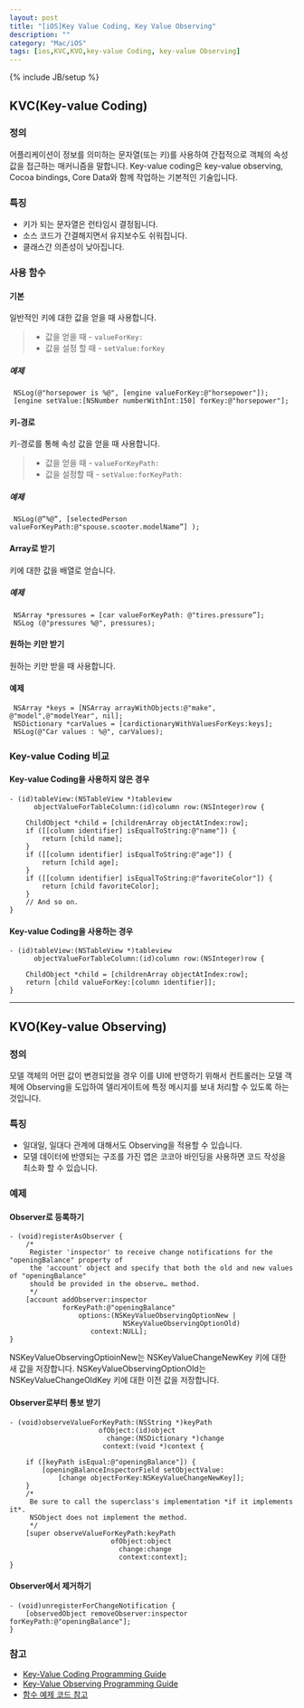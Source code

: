 ```yaml
---
layout: post
title: "[iOS]Key Value Coding, Key Value Observing"
description: ""
category: "Mac/iOS"
tags: [ios,KVC,KVO,key-value Coding, key-value Observing]
---
```

{% include JB/setup %}


## KVC(Key-value Coding)

### 정의

어플리케이션이 정보를 의미하는 문자열(또는 키)를 사용하여 간접적으로 객체의 속성값을 접근하는 매커니즘을 말합니다.
Key-value coding은 key-value observing, Cocoa bindings, Core Data와 함께 작업하는 기본적인 기술입니다.

### 특징

- 키가 되는 문자열은 런타임시 결정됩니다.
- 소스 코드가 간결해지면서 유지보수도 쉬워집니다.
- 클래스간 의존성이 낮아집니다.

### 사용 함수

#### 기본

일반적인 키에 대한 값을 얻을 때 사용합니다.
> - 값을 얻을 때 - `valueForKey:`
> - 값을 설정 할 때 - `setValue:forKey`

##### 예제

     NSLog(@"horsepower is %@", [engine valueForKey:@"horsepower"]);
     [engine setValue:[NSNumber numberWithInt:150] forKey:@"horsepower"];


#### 키-경로

키-경로를 통해 속성 값을 얻을 때 사용합니다.
> - 값을 얻을 때 - `valueForKeyPath:`
> - 값을 설정할 때 - `setValue:forKeyPath:`

##### 예제

     NSLog(@“%@“, [selectedPerson valueForKeyPath:@"spouse.scooter.modelName”] );

#### Array로 받기

키에 대한 값을 배열로 얻습니다.

##### 예제

     NSArray *pressures = [car valueForKeyPath: @"tires.pressure”];
     NSLog (@"pressures %@", pressures);


#### 원하는 키만 받기


원하는 키만 받을 때 사용합니다.


#### 예제


     NSArray *keys = [NSArray arrayWithObjects:@"make", @"model",@"modelYear", nil];
     NSDictionary *carValues = [cardictionaryWithValuesForKeys:keys];
     NSLog(@"Car values : %@", carValues);


### Key-value Coding 비교

#### Key-value Coding을 사용하지 않은 경우

    - (id)tableView:(NSTableView *)tableview
          objectValueForTableColumn:(id)column row:(NSInteger)row {
    
        ChildObject *child = [childrenArray objectAtIndex:row];
        if ([[column identifier] isEqualToString:@"name"]) {
            return [child name];
        }
        if ([[column identifier] isEqualToString:@"age"]) {
            return [child age];
        }
        if ([[column identifier] isEqualToString:@"favoriteColor"]) {
            return [child favoriteColor];
        }
        // And so on.
    }

#### Key-value Coding을 사용하는 경우

    - (id)tableView:(NSTableView *)tableview
          objectValueForTableColumn:(id)column row:(NSInteger)row {
    
        ChildObject *child = [childrenArray objectAtIndex:row];
        return [child valueForKey:[column identifier]];
    }
   
---

## KVO(Key-value Observing)

### 정의

모델 객체의 어떤 값이 변경되었을 경우 이를 UI에 반영하기 위해서 컨트롤러는 모델 객체에 Observing을 도입하여 델리게이트에 특정 메시지를 보내 처리할 수 있도록 하는 것입니다.

### 특징

- 일대일, 일대다 관계에 대해서도 Observing을 적용할 수 있습니다.
- 모델 데이터에 반영되는 구조를 가진 앱은 코코아 바인딩을 사용하면 코드 작성을 최소화 할 수 있습니다.

### 예제

#### Observer로 등록하기

    - (void)registerAsObserver {
        /*
         Register 'inspector' to receive change notifications for the "openingBalance" property of
         the 'account' object and specify that both the old and new values of "openingBalance"
         should be provided in the observe… method.
         */
        [account addObserver:inspector
                 forKeyPath:@"openingBalance"
                     options:(NSKeyValueObservingOptionNew |
                                NSKeyValueObservingOptionOld)
                        context:NULL];
    }
   
NSKeyValueObservingOptioinNew는 NSKeyValueChangeNewKey 키에 대한 새 값을 저장합니다.
NSKeyValueObservingOptionOld는 NSKeyValueChangeOldKey 키에 대한 이전 값을 저장합니다.

#### Observer로부터 통보 받기

    - (void)observeValueForKeyPath:(NSString *)keyPath
                          ofObject:(id)object
                            change:(NSDictionary *)change
                           context:(void *)context {
    
        if ([keyPath isEqual:@"openingBalance"]) {
            [openingBalanceInspectorField setObjectValue:
                [change objectForKey:NSKeyValueChangeNewKey]];
        }
        /*
         Be sure to call the superclass's implementation *if it implements it*.
         NSObject does not implement the method.
         */
        [super observeValueForKeyPath:keyPath
                             ofObject:object
                               change:change
                               context:context];
    }

#### Observer에서 제거하기

    - (void)unregisterForChangeNotification {
        [observedObject removeObserver:inspector forKeyPath:@"openingBalance"];
    } 

### 참고
- [Key-Value Coding Programming Guide](https://developer.apple.com/library/mac/documentation/Cocoa/Conceptual/KeyValueCoding/Articles/KeyValueCoding.html)
- [Key-Value Observing Programming Guide](https://developer.apple.com/library/mac/documentation/Cocoa/Conceptual/KeyValueObserving/KeyValueObserving.html#//apple_ref/doc/uid/10000177i)
- [함수 예제 코드 참고](http://funnyrella.blogspot.kr/2013/10/27.html)